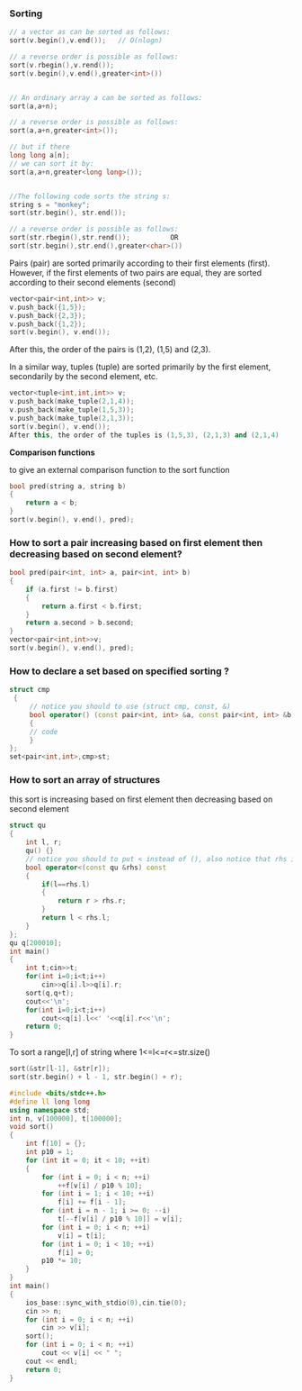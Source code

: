 ### Sorting

```cpp
// a vector as can be sorted as follows:
sort(v.begin(),v.end());   // O(nlogn)

// a reverse order is possible as follows:
sort(v.rbegin(),v.rend());
sort(v.begin(),v.end(),greater<int>())


// An ordinary array a can be sorted as follows:
sort(a,a+n);  

// a reverse order is possible as follows:
sort(a,a+n,greater<int>());

// but if there 
long long a[n];
// we can sort it by:
sort(a,a+n,greater<long long>());


//The following code sorts the string s:
string s = "monkey";
sort(str.begin(), str.end());

// a reverse order is possible as follows:
sort(str.rbegin(),str.rend());          OR 
sort(str.begin(),str.end(),greater<char>())
```
Pairs (pair) are sorted primarily according to their first elements (first).
However, if the first elements of two pairs are equal, they are sorted according to
their second elements (second)
```cpp
vector<pair<int,int>> v;
v.push_back({1,5});
v.push_back({2,3});
v.push_back({1,2});
sort(v.begin(), v.end());
```
After this, the order of the pairs is (1,2), (1,5) and (2,3).

In a similar way, tuples (tuple) are sorted primarily by the first element, secondarily by the second element, etc.
```cpp
vector<tuple<int,int,int>> v;
v.push_back(make_tuple(2,1,4));
v.push_back(make_tuple(1,5,3));
v.push_back(make_tuple(2,1,3));
sort(v.begin(), v.end());
After this, the order of the tuples is (1,5,3), (2,1,3) and (2,1,4)
```
**Comparison functions**

to give an external comparison function to the sort function
```cpp
bool pred(string a, string b)
{
    return a < b;
}
sort(v.begin(), v.end(), pred);
```
### How to sort a pair increasing based on first element then decreasing based on second element?

```cpp
bool pred(pair<int, int> a, pair<int, int> b)
{
    if (a.first != b.first)
    {
        return a.first < b.first;
    }
    return a.second > b.second;
}
vector<pair<int,int>>v;
sort(v.begin(), v.end(), pred);
```
### How to declare a set based on specified sorting ?
```cpp
struct cmp
 {
     // notice you should to use (struct cmp, const, &)
     bool operator() (const pair<int, int> &a, const pair<int, int> &b) const  
     {
	 // code
     }
};
set<pair<int,int>,cmp>st;
```
### How to sort an array of structures

this sort is increasing based on first element then decreasing based on second element

```cpp
struct qu
{
    int l, r;
    qu() {}
    // notice you should to put < instead of (), also notice that rhs instead of b
    bool operator<(const qu &rhs) const
    {
        if(l==rhs.l)
        {
            return r > rhs.r;
        }
        return l < rhs.l;
    }
};
qu q[200010];
int main()
{
    int t;cin>>t;
    for(int i=0;i<t;i++)
        cin>>q[i].l>>q[i].r;
    sort(q,q+t);
    cout<<'\n';
    for(int i=0;i<t;i++)
        cout<<q[i].l<<' '<<q[i].r<<'\n';
    return 0;
}
```
To sort a range[l,r] of string where 1<=l<=r<=str.size()
```cpp
sort(&str[l-1], &str[r]);
sort(str.begin() + l - 1, str.begin() + r);
```

```cpp
#include <bits/stdc++.h>
#define ll long long
using namespace std;
int n, v[100000], t[100000];
void sort()
{
    int f[10] = {};
    int p10 = 1;
    for (int it = 0; it < 10; ++it)
    {
        for (int i = 0; i < n; ++i)
            ++f[v[i] / p10 % 10];
        for (int i = 1; i < 10; ++i)
            f[i] += f[i - 1];
        for (int i = n - 1; i >= 0; --i)
            t[--f[v[i] / p10 % 10]] = v[i];
        for (int i = 0; i < n; ++i)
            v[i] = t[i];
        for (int i = 0; i < 10; ++i)
            f[i] = 0;
        p10 *= 10;
    }
}
int main()
{
    ios_base::sync_with_stdio(0),cin.tie(0);
    cin >> n;
    for (int i = 0; i < n; ++i)
        cin >> v[i];
    sort();
    for (int i = 0; i < n; ++i)
        cout << v[i] << " ";
    cout << endl;
    return 0;
}
```
